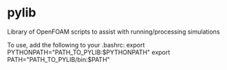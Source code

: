 # pylib
Library of OpenFOAM scripts to assist with running/processing simulations

To use, add the following to your .bashrc:
export PYTHONPATH="PATH_TO_PYLIB:$PYTHONPATH"
export PATH="PATH_TO_PYLIB/bin:$PATH"
